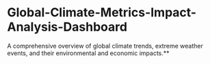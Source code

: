 # Global-Climate-Metrics-Impact-Analysis-Dashboard
A comprehensive overview of global climate trends, extreme weather events, and their environmental and economic impacts.**
